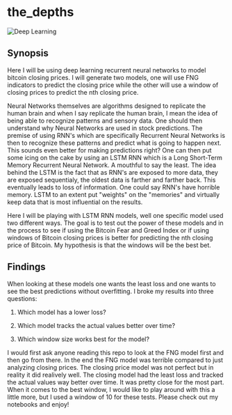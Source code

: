 # the_depths
![Deep Learning](https://fedtechmagazine.com/sites/fedtechmagazine.com/files/styles/cdw_hero/public/articles/%5Bcdw_tech_site%3Afield_site_shortname%5D/201907/FedTech-DeepLearning.jpg?itok=nQa1FQBg)

## Synopsis
Here I will be using deep learning recurrent neural networks to model bitcoin closing prices. I will generate two models, one will use FNG indicators to predict the closing price while the other will use a window of closing prices to predict the nth closing price.

Neural Networks themselves are algorithms designed to replicate the human brain and when I say replicate the human brain, I mean the idea of being able to recognize patterns and sensory data. One should then understand why Neural Networks are used in stock predictions. The premise of using RNN's which are specifically Recurrent Neural Networks is then to recognize these patterns and predict what is going to happen next. This sounds even better for making predictions right? One can then put some icing on the cake by using an LSTM RNN which is a Long Short-Term Memory Recurrent Neural Network. A mouthful to say the least. The idea behind the LSTM is the fact that as RNN's are exposed to more data, they are exposed sequentialy, the oldest data is farther and farther back. This eventually leads to loss of information. One could say RNN's have horrible memory. LSTM to an extent put "weights" on the "memories" and virtually keep data that is most influential on the results. 

Here I will be playing with LSTM RNN models, well one specific model used two different ways. The goal is to test out the power of these models and in the process to see if using the Bitcoin Fear and Greed Index or if using windows of Bitcoin closing prices is better for predicting the nth closing price of Bitcoin. My hypothesis is that the windows will be the best bet. 

## Findings
When looking at these models one wants the least loss and one wants to see the best predictions without overfitting. I broke my results into three questions:
  
  1. Which model has a lower loss?
      
  
  2. Which model tracks the actual values better over time?
        
  
  3. Which window size works best for the model?

I would first ask anyone reading this repo to look at the FNG model first and then go from there. In the end the FNG model was terrible compared to just analyzing closing prices. The closing price model was not perfect but in reality it did realively well. The closing model had the least loss and tracked the actual values way better over time. It was pretty close for the most part. When it comes to the best window, I would like to play around with this a little more, but I used a window of 10 for these tests. Please check out my notebooks and enjoy!
  


